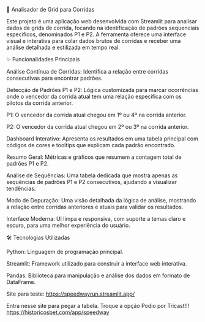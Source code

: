 🎯 Analisador de Grid para Corridas

Este projeto é uma aplicação web desenvolvida com Streamlit para analisar dados de grids de corrida, focando na identificação de padrões sequenciais específicos, denominados P1 e P2. A ferramenta oferece uma interface visual e interativa para colar dados brutos de corridas e receber uma análise detalhada e estilizada em tempo real.

✨ Funcionalidades Principais

Análise Contínua de Corridas: Identifica a relação entre corridas consecutivas para encontrar padrões.

Detecção de Padrões P1 e P2: Lógica customizada para marcar ocorrências onde o vencedor da corrida atual tem uma relação específica com os pilotos da corrida anterior.

P1: O vencedor da corrida atual chegou em 1º ou 4º na corrida anterior.

P2: O vencedor da corrida atual chegou em 2º ou 3º na corrida anterior.

Dashboard Interativo: Apresenta os resultados em uma tabela principal com códigos de cores e tooltips que explicam cada padrão encontrado.

Resumo Geral: Métricas e gráficos que resumem a contagem total de padrões P1 e P2.

Análise de Sequências: Uma tabela dedicada que mostra apenas as sequências de padrões P1 e P2 consecutivos, ajudando a visualizar tendências.

Modo de Depuração: Uma visão detalhada da lógica de análise, mostrando a relação entre corridas anteriores e atuais para validar os resultados.

Interface Moderna: UI limpa e responsiva, com suporte a temas claro e escuro, para uma melhor experiência do usuário.

🛠️ Tecnologias Utilizadas

Python: Linguagem de programação principal.

Streamlit: Framework utilizado para construir a interface web interativa.

Pandas: Biblioteca para manipulação e análise dos dados em formato de DataFrame.


Site para teste: https://speedwayrun.streamlit.app/

Entra nesse site para pegar a tabela. Troque a opção Podio por Tricast!!!
https://historicosbet.com/app/speedway
